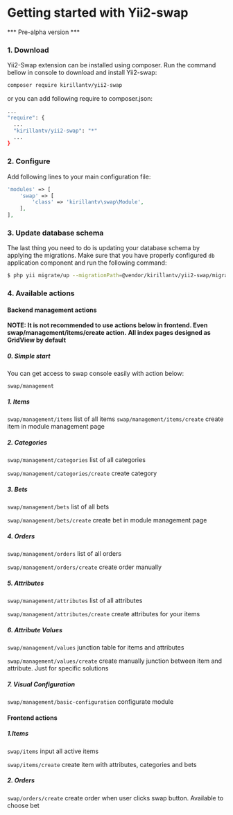 # Getting started with Yii2-swap

*** Pre-alpha version ***
### 1. Download
Yii2-Swap extension can be installed using composer. Run the command bellow in console to download 
and install Yii2-swap:

```bash
composer require kirillantv/yii2-swap
```

or you can add following require to composer.json:
```bash
...
"require": {
  ...
  "kirillantv/yii2-swap": "*"
  ...
}
```
### 2. Configure

Add following lines to your main configuration file:

```php
'modules' => [
    'swap' => [
        'class' => 'kirillantv\swap\Module',
    ],
],
```
### 3. Update database schema

The last thing you need to do is updating your database schema by applying the
migrations. Make sure that you have properly configured `db` application component
and run the following command:

```bash
$ php yii migrate/up --migrationPath=@vendor/kirillantv/yii2-swap/migrations
```

### 4. Available actions

#### Backend management actions

**NOTE: It is not recommended to use actions below in frontend. Even swap/management/items/create action.**
**All index pages designed as GridView by default**

##### 0. Simple start
You can get access to swap console easily with action below:

`swap/management`
##### 1. Items
`swap/management/items` list of all items
`swap/management/items/create` create item in module management page

##### 2. Categories
`swap/management/categories` list of all categories

`swap/management/categories/create` create category

##### 3. Bets
`swap/management/bets` list of all bets

`swap/management/bets/create` create bet in module management page

##### 4. Orders
`swap/management/orders` list of all orders

`swap/management/orders/create` create order manually

##### 5. Attributes
`swap/management/attributes` list of all attributes

`swap/management/attributes/create` create attributes for your items

##### 6. Attribute Values
`swap/management/values` junction table for items and attributes

`swap/management/values/create` create manually junction between item and attribute. Just for specific solutions

##### 7. Visual Configuration
`swap/management/basic-configuration` configurate module

#### Frontend actions

##### 1.Items
`swap/items` input all active items

`swap/items/create` create item with attributes, categories and bets

##### 2. Orders
`swap/orders/create` create order when user clicks swap button. Available to choose bet
